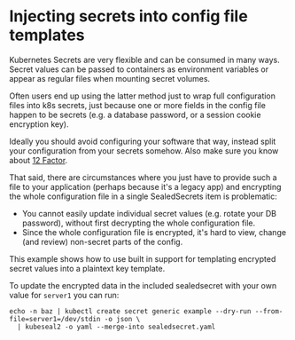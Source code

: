 # Injecting secrets into config file templates

Kubernetes Secrets are very flexible and can be consumed in many ways.
Secret values can be passed to containers as environment variables or appear as regular files when mounting secret volumes.

Often users end up using the latter method just to wrap full configuration files into k8s secrets, just
because one or more fields in the config file happen to be secrets (e.g. a database password, or a session cookie encryption key).

Ideally you should avoid configuring your software that way, instead split your configuration from your secrets somehow. Also make sure you know about [12 Factor](https://www.12factor.net/).

That said, there are circumstances where you just have to provide such a file to your application (perhaps because it's a legacy app) and encrypting the whole configuration file in a single SealedSecrets item is problematic:

* You cannot easily update individual secret values (e.g. rotate your DB password), without first decrypting the whole configuration file.
* Since the whole configuration file is encrypted, it's hard to view, change (and review) non-secret parts of the config.

This example shows how to use built in support for templating encrypted secret values into a plaintext key template.

To update the encrypted data in the included sealedsecret with your own value
for `server1` you can run:

```
echo -n baz | kubectl create secret generic example --dry-run --from-file=server1=/dev/stdin -o json \
  | kubeseal2 -o yaml --merge-into sealedsecret.yaml
```
